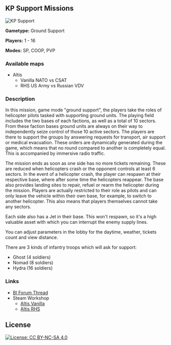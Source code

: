 ## KP Support Missions

![KP Support](https://www.killahpotatoes.de/images/arma/kp_support_heli.png)

**Gametype:** Ground Support

**Players:** 1 - 16

**Modes:** SP, COOP, PVP



### Available maps
* Altis
    * Vanilla NATO vs CSAT
    * RHS US Army vs Russian VDV

### Description
In this mission, game mode "ground support", the players take the roles of helicopter pilots tasked with supporting ground units. The playing field includes the two bases of each factions, as well as a total of 10 sectors. From these faction bases ground units are always on their way to independently seize control of those 10 active sectors. The players are there to support the groups by answering requests for transport, air support or medical evacuation. These orders are dynamically generated during the game, which means that no round compared to another is completely equal. This is accompanied by immersive radio traffic.

The mission ends as soon as one side has no more tickets remaining. These are reduced when helicopters crash or the opponent controls at least 6 sectors. In the event of a helicopter crash, the player can respawn at their respective base, where after some time the helicopters reappear. The base also provides landing sites to repair, refuel or rearm the helicopter during the mission. Players are actually restricted to their role as pilots and can only leave the vehicle within their own base, for example, to switch to another helicopter. This also means that players themselves cannot take any sectors.

Each side also has a Jet in their base. This won't respawn, so it's a high valuable asset with which you can interrupt the enemy supply lines.

You can adjust parameters in the lobby for the daytime, weather, tickets count and view distance.

There are 3 kinds of infantry troops which will ask for support:
* Ghost (4 soldiers)
* Nomad (8 soldiers)
* Hydra (16 soldiers)

### Links
* [BI Forum Thread](https://forums.bistudio.com/forums/topic/207280-kp-support-missions/)
* Steam Workshop
    * [Altis Vanilla](http://steamcommunity.com/sharedfiles/filedetails/?id=973912639)
    * [Altis RHS](http://steamcommunity.com/sharedfiles/filedetails/?id=972265767)

## License
[![License: CC BY-NC-SA 4.0](https://img.shields.io/badge/License-CC%20BY--NC--SA%204.0-lightgrey.svg)](http://creativecommons.org/licenses/by-nc-sa/4.0/)
